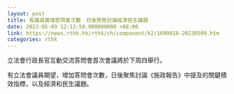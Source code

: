 ```yaml
---
layout: post
title: 有議員冀增答問會次數　日後聚焦討論經濟民生議題
date: 2023-05-09 12:12:59.000000000 +08:00
link: https://news.rthk.hk/rthk/ch/component/k2/1699818-20230509.htm
categories: rthk
---
```


立法會行政長官互動交流答問會首次會議將於下周四舉行。

有立法會議員期望，增加答問會次數，日後聚焦討論《施政報告》中提及的關鍵積效指標，以及經濟和民生議題。
